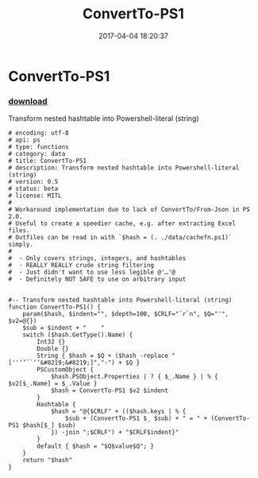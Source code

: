 ﻿---
pid:            6831
parent:         0
children:       
poster:         mario
title:          ConvertTo-PS1
date:           2017-04-04 18:20:37
description:    Transform nested hashtable into Powershell-literal (string)
format:         posh
---

# ConvertTo-PS1

### [download](6831.ps1)  

Transform nested hashtable into Powershell-literal (string)

```posh
# encoding: utf-8
# api: ps
# type: functions
# category: data
# title: ConvertTo-PS1
# description: Transform nested hashtable into Powershell-literal (string)
# version: 0.5
# status: beta
# license: MITL
#
# Workaround implementation due to lack of ConvertTo/From-Json in PS 2.0.
# Useful to create a speedier cache, e.g. after extracting Excel files.
# Outfiles can be read in with `$hash = (. ./data/cachefn.ps1)` simply.
#
#  · Only covers strings, integers, and hashtables
#  · REALLY REALLY crude string filtering
#  · Just didn't want to use less legible @'…'@
#  · Definitely NOT SAFE to use on arbitrary input


#-- Transform nested hashtable into Powershell-literal (string)
function ConvertTo-PS1() {
    param($hash, $indent="", $depth=100, $CRLF="`r`n", $Q="'", $v2=@{})
    $sub = $indent + "    "
    switch ($hash.GetType().Name) {
        Int32 {}
        Double {}
        String { $hash = $Q + ($hash -replace "[''’’``‘‘&#8219;&#8219;]","·") + $Q }
        PSCustomObject {
            $hash.PSObject.Properties | ? { $_.Name } | % { $v2[$_.Name] = $_.Value }
            $hash = ConvertTo-PS1 $v2 $indent
        }
        Hashtable {
            $hash = "@{$CRLF" + (($hash.keys | % {
                $sub + (ConvertTo-PS1 $_ $sub) + " = " + (ConvertTo-PS1 $hash[$_] $sub)
            }) -join ";$CRLF") + "$CRLF$indent}"
        }
        default { $hash = "$Q$value$Q"; }
    }
    return "$hash"
}

```
